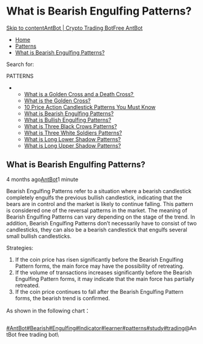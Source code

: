 # What is Bearish Engulfing Patterns?

[Skip to content](https://www.antrade.io/guide/docs/en/engulfing-bearish-patterns/#content)[AntBot | Crypto Trading Bot](https://www.antrade.io/guide/docs/en/)[Free AntBot](https://antrade.io/)

* [Home](https://www.antrade.io/guide/docs/en)
* [Patterns](https://www.antrade.io/guide/docs/en/patterns/)
* [What is Bearish Engulfing Patterns?](https://www.antrade.io/guide/docs/en/engulfing-bearish-patterns/)

Search for:

PATTERNS

*
  * [What is a Golden Cross and a Death Cross? ](https://www.antrade.io/guide/docs/en/what-is-a-golden-cross-and-a-death-cross/)
  * [What is the Golden Cross?](https://www.antrade.io/guide/docs/en/what-is-the-golden-cross/)
  * [10  Price Action Candlestick Patterns You Must Know](https://www.antrade.io/guide/docs/en/10-candlestick-patterns-you-must-know/)
  * [What is Bearish Engulfing Patterns?](https://www.antrade.io/guide/docs/en/engulfing-bearish-patterns/)
  * [What is Bullish Engulfing Patterns?](https://www.antrade.io/guide/docs/en/engulfing-bullish-patterns/)
  * [What is Three Black Crows Patterns?](https://www.antrade.io/guide/docs/en/three-black-crows-patterns/)
  * [What is Three White Soldiers Patterns?](https://www.antrade.io/guide/docs/en/three-white-soldiers-patterns/)
  * [What is Long Lower Shadow Patterns?](https://www.antrade.io/guide/docs/en/long-lower-shadow-patterns/)
  * [What is Long Upper Shadow Patterns?](https://www.antrade.io/guide/docs/en/long-upper-shadow-patterns/)

## What is Bearish Engulfing Patterns?

4 months ago[AntBot](https://www.antrade.io/guide/docs/en/author/antbot/)1 minute

Bearish Engulfing Patterns refer to a situation where a bearish candlestick completely engulfs the previous bullish candlestick, indicating that the bears are in control and the market is likely to continue falling. This pattern is considered one of the reversal patterns in the market. The meaning of Bearish Engulfing Patterns can vary depending on the stage of the trend. In addition, Bearish Engulfing Patterns don’t necessarily have to consist of two candlesticks, they can also be a bearish candlestick that engulfs several small bullish candlesticks.

Strategies:

1. If the coin price has risen significantly before the Bearish Engulfing Pattern forms, the main force may have the possibility of retreating.
2. If the volume of transactions increases significantly before the Bearish Engulfing Pattern forms, it may indicate that the main force has partially retreated.
3. If the coin price continues to fall after the Bearish Engulfing Pattern forms, the bearish trend is confirmed.

As shown in the following chart：

<figure><img src="https://www.antrade.io/guide/docs/en/wp-content/uploads/2023/02/image-1.png" alt=""><figcaption></figcaption></figure>

[#AntBot](https://www.antrade.io/guide/docs/en/tag/antbot/)[#Bearish](https://www.antrade.io/guide/docs/en/tag/bearish/)[#Engulfing](https://www.antrade.io/guide/docs/en/tag/engulfing/)[#Indicator](https://www.antrade.io/guide/docs/en/tag/indicator/)[#learner](https://www.antrade.io/guide/docs/en/tag/learner/)[#patterns](https://www.antrade.io/guide/docs/en/tag/patterns/)[#study](https://www.antrade.io/guide/docs/en/tag/study/)[#trading](https://www.antrade.io/guide/docs/en/tag/trading/)@AntBot free trading bot\
